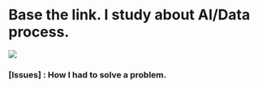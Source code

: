 # Base the link. I study about AI/Data process.
<a href="https://dacon.io/"><img src="https://img.shields.io/badge/Dacon-1769AA?style=flat-square&logo=D&logoColor=white"/></a>
### [Issues] : How I had to solve a problem.
